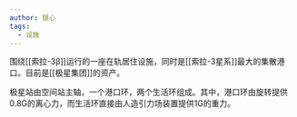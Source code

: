 ```yaml
---
author: 银心
tags:
  - 设施
---
```

围绕[[索拉-3β]]运行的一座在轨居住设施，同时是[[索拉-3星系]]最大的集散港口。目前是[[极星集团]]的资产。

极星站由空间站主轴，一个港口环，两个生活环组成。其中，港口环由旋转提供0.8G的离心力，而生活环直接由人造引力场装置提供1G的重力。